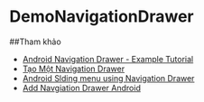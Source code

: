 # DemoNavigationDrawer
##Tham khảo
+ [Android Navigation Drawer - Example Tutorial](http://www.journaldev.com/9958/android-navigation-drawer-example-tutorial)
+ [Tạo Một Navigation Drawer](http://pdnghia.blogspot.com/2014/09/tao-mot-navigation-drawer.html)
+ [Android Slding menu using Navigation Drawer](http://www.androidhive.info/2013/11/android-sliding-menu-using-navigation-drawer/)
+ [Add Navgiation Drawer Android](http://blog.teamtreehouse.com/add-navigation-drawer-android)
